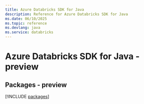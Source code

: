 ```yaml
---
title: Azure Databricks SDK for Java
description: Reference for Azure Databricks SDK for Java
ms.date: 06/10/2025
ms.topic: reference
ms.devlang: java
ms.service: databricks
---
```

# Azure Databricks SDK for Java - preview
## Packages - preview
[!INCLUDE [packages](databricks-index.md)]